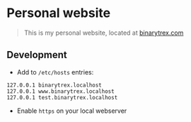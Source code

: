 # Personal website

> This is my personal website, located at
[binarytrex.com](https://binarytrex.com)

## Development

- Add to `/etc/hosts` entries:

```text
127.0.0.1 binarytrex.localhost
127.0.0.1 www.binarytrex.localhost
127.0.0.1 test.binarytrex.localhost
```

- Enable `https` on your local webserver
